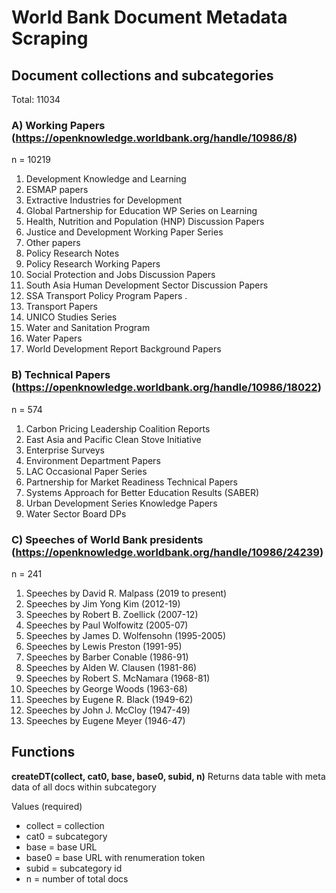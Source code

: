 # World Bank Document Metadata Scraping

## Document collections and subcategories
Total: 11034

### A) Working Papers (https://openknowledge.worldbank.org/handle/10986/8)
n =  10219
1.	Development Knowledge and Learning
2.	ESMAP papers
3.	Extractive Industries for Development
4.	Global Partnership for Education WP Series on Learning
5.	Health, Nutrition and Population (HNP) Discussion Papers
6.	Justice and Development Working Paper Series
7.	Other papers
8.	Policy Research Notes
9.	Policy Research Working Papers
10.	Social Protection and Jobs Discussion Papers
11.	South Asia Human Development Sector Discussion Papers
12.	SSA Transport Policy Program Papers .
13.	Transport Papers
14.	UNICO Studies Series
15.	Water and Sanitation Program
16.	Water Papers
17.	World Development Report Background Papers

### B) Technical Papers (https://openknowledge.worldbank.org/handle/10986/18022)
n = 574
1.	Carbon Pricing Leadership Coalition Reports
2.	East Asia and Pacific Clean Stove Initiative
3.	Enterprise Surveys
4.	Environment Department Papers
5.	LAC Occasional Paper Series
6.	Partnership for Market Readiness Technical Papers
7.	Systems Approach for Better Education Results (SABER)
8.	Urban Development Series Knowledge Papers
9.	Water Sector Board DPs

### C) Speeches of World Bank presidents (https://openknowledge.worldbank.org/handle/10986/24239)
n = 241
1.	Speeches by David R. Malpass (2019 to present)
2.	Speeches by Jim Yong Kim (2012-19)
3.	Speeches by Robert B. Zoellick (2007-12)
4.	Speeches by Paul Wolfowitz (2005-07)
5.	Speeches by James D. Wolfensohn (1995-2005)
6.	Speeches by Lewis Preston (1991-95)
7.	Speeches by Barber Conable (1986-91)
8.	Speeches by Alden W. Clausen (1981-86)
9.	Speeches by Robert S. McNamara (1968-81)
10.	Speeches by George Woods (1963-68)
11.	Speeches by Eugene R. Black (1949-62)
12.	Speeches by John J. McCloy (1947-49)
13.	Speeches by Eugene Meyer (1946-47)

## Functions
**createDT(collect, cat0, base, base0, subid, n)**
Returns data table with meta data of all docs within subcategory

Values (required)
* collect = collection
* cat0 = subcategory
* base = base URL
* base0 = base URL with renumeration token
* subid = subcategory id
* n = number of total docs


